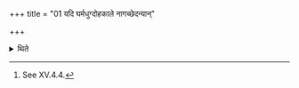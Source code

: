 +++
title = "01 यदि घर्मधुग्दोहकाले नागच्छेदन्यान्"

+++

<details><summary>थिते</summary>

1. If the cow yielding milk for the Gharma, does not come at the time of milking,[^1] (the Adhvaryu) should milk another cow, and perform the Pravargya-ritual, (and the sacrificer) should give that cow to a Brāhmaṇa, whom he is not going to visit in the future.  

[^1]: See XV.4.4.  
</details>
